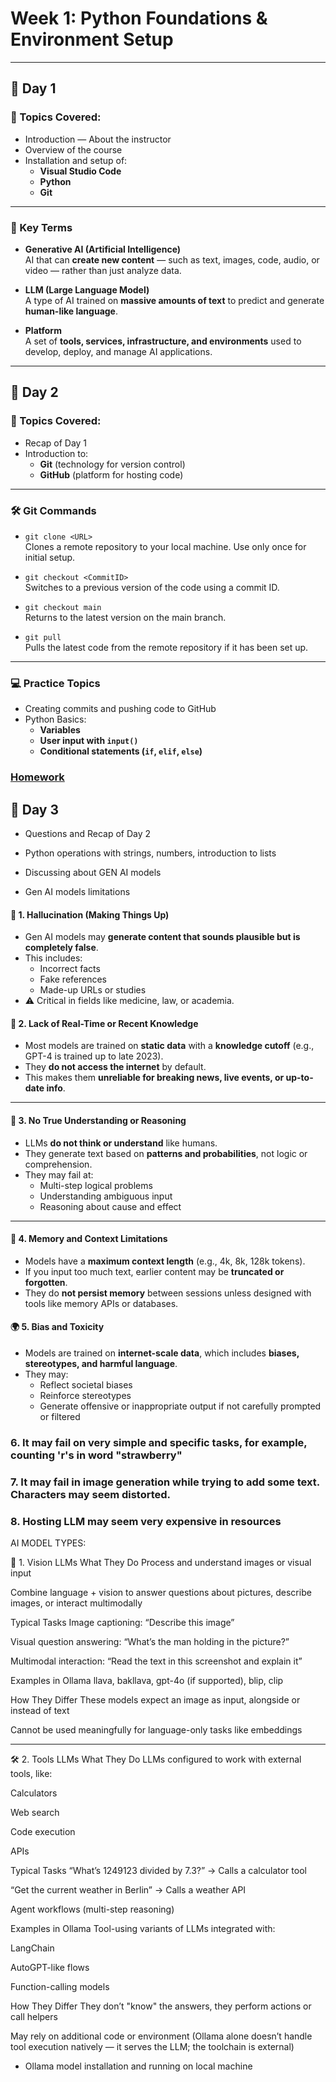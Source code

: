 # **Week 1: Python Foundations & Environment Setup**

---

## 📅 **Day 1**

### 🔹 Topics Covered:
- Introduction — About the instructor
- Overview of the course
- Installation and setup of:
  - **Visual Studio Code**
  - **Python**
  - **Git**

---

### 🧠 Key Terms

- **Generative AI (Artificial Intelligence)**  
  AI that can **create new content** — such as text, images, code, audio, or video — rather than just analyze data.

- **LLM (Large Language Model)**  
  A type of AI trained on **massive amounts of text** to predict and generate **human-like language**.

- **Platform**  
  A set of **tools, services, infrastructure, and environments** used to develop, deploy, and manage AI applications.

---

## 📅 **Day 2**

### 🔹 Topics Covered:
- Recap of Day 1
- Introduction to:
  - **Git** (technology for version control)
  - **GitHub** (platform for hosting code)

---

### 🛠️ Git Commands

- ```git clone <URL>```  
  Clones a remote repository to your local machine. Use only once for initial setup.

- ```git checkout <CommitID>```  
  Switches to a previous version of the code using a commit ID.

- ```git checkout main```  
  Returns to the latest version on the main branch.

- ```git pull```  
  Pulls the latest code from the remote repository if it has been set up.

---

### 💻 Practice Topics

- Creating commits and pushing code to GitHub
- Python Basics:
  - **Variables**
  - **User input with `input()`**
  - **Conditional statements (`if`, `elif`, `else`)**

### [Homework](https://github.com/justyzas/25-05-28-GEN-AI/blob/main/homework/2025-05-29.MD)

## 📅 **Day 3**

- Questions and Recap of Day 2
- Python operations with strings, numbers, introduction to lists

- Discussing about GEN AI models
- Gen AI models limitations

#### 🔮 1. **Hallucination (Making Things Up)**
- Gen AI models may **generate content that sounds plausible but is completely false**.
- This includes:
  - Incorrect facts
  - Fake references
  - Made-up URLs or studies
- ⚠️ Critical in fields like medicine, law, or academia.

#### 📅 2. **Lack of Real-Time or Recent Knowledge**
- Most models are trained on **static data** with a **knowledge cutoff** (e.g., GPT-4 is trained up to late 2023).
- They **do not access the internet** by default.
- This makes them **unreliable for breaking news, live events, or up-to-date info**.

---

#### 🧠 3. **No True Understanding or Reasoning**
- LLMs **do not think or understand** like humans.
- They generate text based on **patterns and probabilities**, not logic or comprehension.
- They may fail at:
  - Multi-step logical problems
  - Understanding ambiguous input
  - Reasoning about cause and effect

---

#### 🧾 4. **Memory and Context Limitations**
- Models have a **maximum context length** (e.g., 4k, 8k, 128k tokens).
- If you input too much text, earlier content may be **truncated or forgotten**.
- They do **not persist memory** between sessions unless designed with tools like memory APIs or databases.

#### 🌍 5. **Bias and Toxicity**
- Models are trained on **internet-scale data**, which includes **biases, stereotypes, and harmful language**.
- They may:
  - Reflect societal biases
  - Reinforce stereotypes
  - Generate offensive or inappropriate output if not carefully prompted or filtered

### 6. It may fail on very simple and specific tasks, for example, counting 'r's in word "strawberry"

### 7. It may fail in image generation while trying to add some text. Characters may seem distorted.

### 8. Hosting LLM may seem very expensive in resources

AI MODEL TYPES:


🧠 1. Vision LLMs
What They Do
Process and understand images or visual input

Combine language + vision to answer questions about pictures, describe images, or interact multimodally

Typical Tasks
Image captioning: “Describe this image”

Visual question answering: “What’s the man holding in the picture?”

Multimodal interaction: “Read the text in this screenshot and explain it”

Examples in Ollama
llava, bakllava, gpt-4o (if supported), blip, clip

How They Differ
These models expect an image as input, alongside or instead of text

Cannot be used meaningfully for language-only tasks like embeddings

---

🛠️ 2. Tools LLMs
What They Do
LLMs configured to work with external tools, like:

Calculators

Web search

Code execution

APIs

Typical Tasks
“What’s 1249123 divided by 7.3?” → Calls a calculator tool

“Get the current weather in Berlin” → Calls a weather API

Agent workflows (multi-step reasoning)

Examples in Ollama
Tool-using variants of LLMs integrated with:

LangChain

AutoGPT-like flows

Function-calling models

How They Differ
They don’t "know" the answers, they perform actions or call helpers

May rely on additional code or environment (Ollama alone doesn’t handle tool execution natively — it serves the LLM; the toolchain is external)





- Ollama model installation and running on local machine

